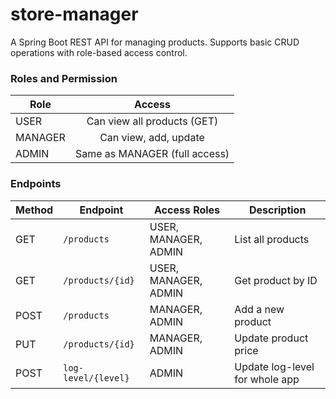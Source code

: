 # store-manager

A Spring Boot REST API for managing products. Supports basic CRUD operations with role-based access control.

### Roles and Permission

| Role    |            Access             |
|---------|:-----------------------------:|
| USER    |  Can view all products (GET)  |
| MANAGER |     Can view, add, update     |
| ADMIN   | Same as MANAGER (full access) |

### Endpoints

| Method | Endpoint            | Access Roles         | Description                    |
|--------|---------------------|----------------------|--------------------------------|
| GET    | `/products`         | USER, MANAGER, ADMIN | List all products              |
| GET    | `/products/{id}`    | USER, MANAGER, ADMIN | Get product by ID              |
| POST   | `/products`         | MANAGER, ADMIN       | Add a new product              |
| PUT    | `/products/{id}`    | MANAGER, ADMIN       | Update product price           |
| POST   | `log-level/{level}` | ADMIN                | Update log-level for whole app |
